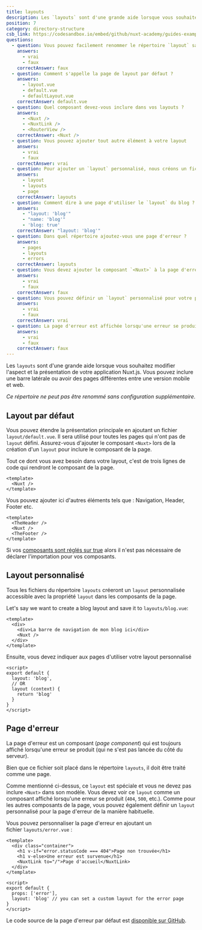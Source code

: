 ```yaml
---
title: layouts
description: Les `layouts` sont d'une grande aide lorsque vous souhaitez modifier l'aspect et la présentation de votre application Nuxt.js. Vous pouvez inclure une barre latérale ou avoir des pages différentes entre une version mobile et web.
position: 7
category: directory-structure
csb_link: https://codesandbox.io/embed/github/nuxt-academy/guides-examples/tree/master/04_directory_structure/07_layouts?fontsize=14&hidenavigation=1&theme=dark
questions:
  - question: Vous pouvez facilement renommer le répertoire `layout` sans aucune configuration
    answers:
      - vrai
      - faux
    correctAnswer: faux
  - question: Comment s'appelle la page de layout par défaut ?
    answers:
      - layout.vue
      - default.vue
      - defaultLayout.vue
    correctAnswer: default.vue
  - question: Quel composant devez-vous inclure dans vos layouts ?
    answers:
      - <Nuxt />
      - <NuxtLink />
      - <RouterView />
    correctAnswer: <Nuxt />
  - question: Vous pouvez ajouter tout autre élément à votre layout
    answers:
      - vrai
      - faux
    correctAnswer: vrai
  - question: Pour ajouter un `layout` personnalisé, nous créons un fichier `.vue` et vous l'ajoutez à quel répertoire ?
    answers:
      - layout
      - layouts
      - page
    correctAnswer: layouts
  - question: Comment dire à une page d'utiliser le `layout` du blog ?
    answers:
      - "layout: 'blog'"
      - "name: 'blog'"
      - 'blog: true'
    correctAnswer: "layout: 'blog'"
  - question: Dans quel répertoire ajoutez-vous une page d'erreur ?
    answers:
      - pages
      - layouts
      - errors
    correctAnswer: layouts
  - question: Vous devez ajouter le composant `<Nuxt>` à la page d'erreur ?
    answers:
      - vrai
      - faux
    correctAnswer: faux
  - question: Vous pouvez définir un `layout` personnalisé pour votre page d'erreur
    answers:
      - vrai
      - faux
    correctAnswer: vrai
  - question: La page d'erreur est affichée lorsqu'une erreur se produit lors du rendu côté serveur (SSR) ?
    answers:
      - vrai
      - faux
    correctAnswer: faux
---
```


Les `layouts` sont d'une grande aide lorsque vous souhaitez modifier l'aspect et la présentation de votre application Nuxt.js. Vous pouvez inclure une barre latérale ou avoir des pages différentes entre une version mobile et web.

<base-alert>

_Ce répertoire ne peut pas être renommé sans configuration supplémentaire._

</base-alert>

## Layout par défaut

Vous pouvez étendre la présentation principale en ajoutant un fichier `layout/default.vue`. Il sera utilisé pour toutes les pages qui n'ont pas de `layout` défini. Assurez-vous d'ajouter le composant `<Nuxt>` lors de la création d'un `layout` pour inclure le composant de la page.

Tout ce dont vous avez besoin dans votre layout, c'est de trois lignes de code qui rendront le composant de la page.

```html{}[layouts/default.vue]
<template>
  <Nuxt />
</template>
```

Vous pouvez ajouter ici d'autres éléments tels que : Navigation, Header, Footer etc.

```html{}[layouts/default.vue]
<template>
  <TheHeader />
  <Nuxt />
  <TheFooter />
</template>
```

<base-alert type="info">

Si vos [composants sont réglés sur true](/docs/2.x/directory-structure/components) alors il n'est pas nécessaire de déclarer l'importation pour vos composants.

</base-alert>

## Layout personnalisé

Tous les fichiers du répertoire `layouts` créeront un `layout` personnalisée accessible avec la propriété `layout` dans les composants de la page.

Let's say we want to create a blog layout and save it to `layouts/blog.vue`:

```html{}[layouts/blog.vue]
<template>
  <div>
    <div>La barre de navigation de mon blog ici</div>
    <Nuxt />
  </div>
</template>
```

Ensuite, vous devez indiquer aux pages d'utiliser votre layout personnalisé

```js{}[pages/posts.vue]
<script>
export default {
  layout: 'blog',
  // OR
  layout (context) {
    return 'blog'
  }
}
</script>
```

<app-modal>
  <code-sandbox :src="csb_link"></code-sandbox>
</app-modal>

## Page d'erreur

La page d'erreur est un composant (_page component_) qui est toujours affiché lorsqu'une erreur se produit (qui ne s'est pas lancée du côté du serveur).

<base-alert>

Bien que ce fichier soit placé dans le répertoire `layouts`, il doit être traité comme une page.

</base-alert>

Comme mentionné ci-dessus, ce `layout` est spéciale et vous ne devez pas inclure `<Nuxt>` dans son modèle. Vous devez voir ce `layout` comme un composant affiché lorsqu'une erreur se produit (`404`, `500`, etc.). Comme pour les autres composants de la page, vous pouvez également définir un `layout` personnalisé pour la page d'erreur de la manière habituelle.

Vous pouvez personnaliser la page d'erreur en ajoutant un fichier `layouts/error.vue` :

```js{}[layouts/error.vue]
<template>
  <div class="container">
    <h1 v-if="error.statusCode === 404">Page non trouvée</h1>
    <h1 v-else>Une erreur est survenue</h1>
    <NuxtLink to="/">Page d'accueil</NuxtLink>
  </div>
</template>

<script>
export default {
  props: ['error'],
  layout: 'blog' // you can set a custom layout for the error page
}
</script>
```

<base-alert type="info">

Le code source de la page d'erreur par défaut est [disponible sur GitHub](https://github.com/nuxt/nuxt.js/blob/dev/packages/vue-app/template/components/nuxt-error.vue).

</base-alert>

<quiz :questions="questions"></quiz>
